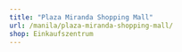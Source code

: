 ```yaml
---
title: "Plaza Miranda Shopping Mall"
url: /manila/plaza-miranda-shopping-mall/
shop: Einkaufszentrum
---
```

